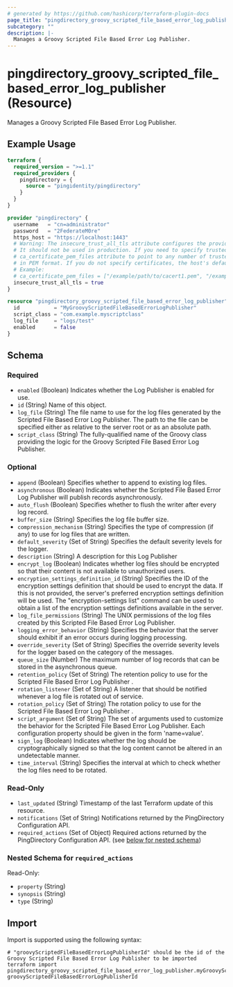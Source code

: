 ```yaml
---
# generated by https://github.com/hashicorp/terraform-plugin-docs
page_title: "pingdirectory_groovy_scripted_file_based_error_log_publisher Resource - terraform-provider-pingdirectory"
subcategory: ""
description: |-
  Manages a Groovy Scripted File Based Error Log Publisher.
---
```


# pingdirectory_groovy_scripted_file_based_error_log_publisher (Resource)

Manages a Groovy Scripted File Based Error Log Publisher.

## Example Usage

```terraform
terraform {
  required_version = ">=1.1"
  required_providers {
    pingdirectory = {
      source = "pingidentity/pingdirectory"
    }
  }
}

provider "pingdirectory" {
  username   = "cn=administrator"
  password   = "2FederateM0re"
  https_host = "https://localhost:1443"
  # Warning: The insecure_trust_all_tls attribute configures the provider to trust any certificate presented by the PingDirectory server.
  # It should not be used in production. If you need to specify trusted CA certificates, use the
  # ca_certificate_pem_files attribute to point to any number of trusted CA certificate files
  # in PEM format. If you do not specify certificates, the host's default root CA set will be used.
  # Example:
  # ca_certificate_pem_files = ["/example/path/to/cacert1.pem", "/example/path/to/cacert2.pem"]
  insecure_trust_all_tls = true
}

resource "pingdirectory_groovy_scripted_file_based_error_log_publisher" "myGroovyScriptedFileBasedErrorLogPublisher" {
  id           = "MyGroovyScriptedFileBasedErrorLogPublisher"
  script_class = "com.example.myscriptclass"
  log_file     = "logs/test"
  enabled      = false
}
```

<!-- schema generated by tfplugindocs -->
## Schema

### Required

- `enabled` (Boolean) Indicates whether the Log Publisher is enabled for use.
- `id` (String) Name of this object.
- `log_file` (String) The file name to use for the log files generated by the Scripted File Based Error Log Publisher. The path to the file can be specified either as relative to the server root or as an absolute path.
- `script_class` (String) The fully-qualified name of the Groovy class providing the logic for the Groovy Scripted File Based Error Log Publisher.

### Optional

- `append` (Boolean) Specifies whether to append to existing log files.
- `asynchronous` (Boolean) Indicates whether the Scripted File Based Error Log Publisher will publish records asynchronously.
- `auto_flush` (Boolean) Specifies whether to flush the writer after every log record.
- `buffer_size` (String) Specifies the log file buffer size.
- `compression_mechanism` (String) Specifies the type of compression (if any) to use for log files that are written.
- `default_severity` (Set of String) Specifies the default severity levels for the logger.
- `description` (String) A description for this Log Publisher
- `encrypt_log` (Boolean) Indicates whether log files should be encrypted so that their content is not available to unauthorized users.
- `encryption_settings_definition_id` (String) Specifies the ID of the encryption settings definition that should be used to encrypt the data. If this is not provided, the server's preferred encryption settings definition will be used. The "encryption-settings list" command can be used to obtain a list of the encryption settings definitions available in the server.
- `log_file_permissions` (String) The UNIX permissions of the log files created by this Scripted File Based Error Log Publisher.
- `logging_error_behavior` (String) Specifies the behavior that the server should exhibit if an error occurs during logging processing.
- `override_severity` (Set of String) Specifies the override severity levels for the logger based on the category of the messages.
- `queue_size` (Number) The maximum number of log records that can be stored in the asynchronous queue.
- `retention_policy` (Set of String) The retention policy to use for the Scripted File Based Error Log Publisher .
- `rotation_listener` (Set of String) A listener that should be notified whenever a log file is rotated out of service.
- `rotation_policy` (Set of String) The rotation policy to use for the Scripted File Based Error Log Publisher .
- `script_argument` (Set of String) The set of arguments used to customize the behavior for the Scripted File Based Error Log Publisher. Each configuration property should be given in the form 'name=value'.
- `sign_log` (Boolean) Indicates whether the log should be cryptographically signed so that the log content cannot be altered in an undetectable manner.
- `time_interval` (String) Specifies the interval at which to check whether the log files need to be rotated.

### Read-Only

- `last_updated` (String) Timestamp of the last Terraform update of this resource.
- `notifications` (Set of String) Notifications returned by the PingDirectory Configuration API.
- `required_actions` (Set of Object) Required actions returned by the PingDirectory Configuration API. (see [below for nested schema](#nestedatt--required_actions))

<a id="nestedatt--required_actions"></a>
### Nested Schema for `required_actions`

Read-Only:

- `property` (String)
- `synopsis` (String)
- `type` (String)

## Import

Import is supported using the following syntax:

```shell
# "groovyScriptedFileBasedErrorLogPublisherId" should be the id of the Groovy Scripted File Based Error Log Publisher to be imported
terraform import pingdirectory_groovy_scripted_file_based_error_log_publisher.myGroovyScriptedFileBasedErrorLogPublisher groovyScriptedFileBasedErrorLogPublisherId
```
